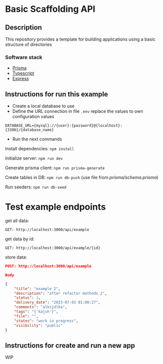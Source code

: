 # Basic Scaffolding API

## Description

This repository provides a template for building applications
using a basic structure of directories

### Software stack

- [Prisma](https://www.prisma.io/docs/concepts)
- [Typescript](https://www.typescriptlang.org/docs/)
- [Express](https://expressjs.com/en/4x/api.html)

## Instructions for run this example

- Create a local database to use
- Define the URL connection in file `.env` replace the values to own configuration values


`DATABASE_URL={mysql}://{user}:{password}@{localhost}:{3306}/{database_name}`

- Run the next commands

Install dependencies: `npm install`

Initialize server: `npm run dev`

Generate prisma client: `npm run prisma-generate`

Create tables in DB: `npm run db-push` (use file from _prisma/schema.prisma_)

Run seeders: `npm run db-seed`

# Test example endpoints

get all data:

`GET: http://localhost:3000/api/example`

get data by id:

`GET: http://localhost:3000/api/example/{id}`

store data:

```json
POST: http://localhost:3000/api/example
```

```json
Body

{
    "title": "example 2",
    "description": "after refactor methods 2",
    "status": 1,
    "delivery_date": "2023-07-03 01:00:27",
    "comments": "alksjdlka",
    "tags": "{'kajsh'}",
    "file": "",
    "states": "work in progress",
    "visibility": "public"
}
```

## Instructions for create and run a new app

WIP

